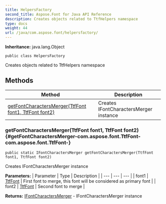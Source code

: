```yaml
---
title: HelpersFactory
second_title: Aspose.Font for Java API Reference
description: Creates objects related to TtfHelpers namespace
type: docs
weight: 44
url: /java/com.aspose.font/helpersfactory/
---
```

**Inheritance:**
java.lang.Object
```
public class HelpersFactory
```

Creates objects related to TtfHelpers namespace
## Methods

| Method | Description |
| --- | --- |
| [getFontCharactersMerger(TtfFont font1, TtfFont font2)](#getFontCharactersMerger-com.aspose.font.TtfFont-com.aspose.font.TtfFont-) | Creates IFontCharactersMerger instance |
### getFontCharactersMerger(TtfFont font1, TtfFont font2) {#getFontCharactersMerger-com.aspose.font.TtfFont-com.aspose.font.TtfFont-}
```
public static IFontCharactersMerger getFontCharactersMerger(TtfFont font1, TtfFont font2)
```


Creates IFontCharactersMerger instance

**Parameters:**
| Parameter | Type | Description |
| --- | --- | --- |
| font1 | [TtfFont](../../com.aspose.font/ttffont) | First font to merge, this font will be considered as primary font |
| font2 | [TtfFont](../../com.aspose.font/ttffont) | Second font to merge |

**Returns:**
[IFontCharactersMerger](../../com.aspose.font/ifontcharactersmerger) -  IFontCharactersMerger  instance
